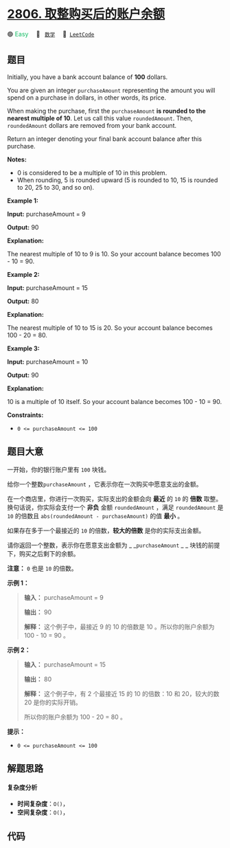 # [2806. 取整购买后的账户余额](https://leetcode.com/problems/account-balance-after-rounded-purchase)

🟢 <font color=#15bd66>Easy</font>&emsp; 🔖&ensp; [`数学`](/outline/tag/math.md)&emsp; 🔗&ensp;[`LeetCode`](https://leetcode.com/problems/account-balance-after-rounded-purchase)

## 题目

Initially, you have a bank account balance of **100** dollars.

You are given an integer `purchaseAmount` representing the amount you will
spend on a purchase in dollars, in other words, its price.

When making the purchase, first the `purchaseAmount` **is rounded to the
nearest multiple of 10**. Let us call this value `roundedAmount`. Then,
`roundedAmount` dollars are removed from your bank account.

Return an integer denoting your final bank account balance after this
purchase.

**Notes:**

  * 0 is considered to be a multiple of 10 in this problem.
  * When rounding, 5 is rounded upward (5 is rounded to 10, 15 is rounded to 20, 25 to 30, and so on).



**Example 1:**

**Input:** purchaseAmount = 9

**Output:** 90

**Explanation:**

The nearest multiple of 10 to 9 is 10. So your account balance becomes 100 -
10 = 90.

**Example 2:**

**Input:** purchaseAmount = 15

**Output:** 80

**Explanation:**

The nearest multiple of 10 to 15 is 20. So your account balance becomes 100 -
20 = 80.

**Example 3:**

**Input:** purchaseAmount = 10

**Output:** 90

**Explanation:**

10 is a multiple of 10 itself. So your account balance becomes 100 - 10 = 90.



**Constraints:**

  * `0 <= purchaseAmount <= 100`


## 题目大意

一开始，你的银行账户里有 `100` 块钱。

给你一个整数`purchaseAmount` ，它表示你在一次购买中愿意支出的金额。

在一个商店里，你进行一次购买，实际支出的金额会向 **最近**  的 `10` 的 **倍数**  取整。换句话说，你实际会支付一个 **非负**  金额
`roundedAmount` ，满足 `roundedAmount` 是 `10` 的倍数且 `abs(roundedAmount -
purchaseAmount)` 的值 **最小**  。

如果存在多于一个最接近的 `10` 的倍数，**较大的倍数**  是你的实际支出金额。

请你返回一个整数，表示你在愿意支出金额为 _ _`purchaseAmount` _ _ 块钱的前提下，购买之后剩下的余额。

**注意：** `0` 也是 `10` 的倍数。



**示例 1：**

> 
> 
> 
> 
> 
> **输入：** purchaseAmount = 9
> 
> **输出：** 90
> 
> **解释：** 这个例子中，最接近 9 的 10 的倍数是 10 。所以你的账户余额为 100 - 10 = 90 。
> 
> 

**示例 2：**

> 
> 
> 
> 
> 
> **输入：** purchaseAmount = 15
> 
> **输出：** 80
> 
> **解释：** 这个例子中，有 2 个最接近 15 的 10 的倍数：10 和 20，较大的数 20 是你的实际开销。
> 
> 所以你的账户余额为 100 - 20 = 80 。
> 
> 



**提示：**

  * `0 <= purchaseAmount <= 100`


## 解题思路

#### 复杂度分析

- **时间复杂度**：`O()`，
- **空间复杂度**：`O()`，

## 代码

```javascript

```